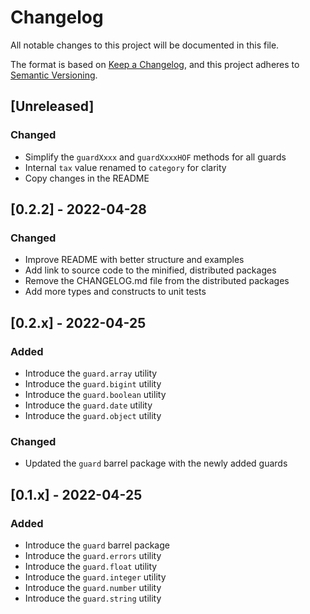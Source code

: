 # Changelog

All notable changes to this project will be documented in this file.

The format is based on [Keep a Changelog](https://keepachangelog.com/en/1.0.0/), and this project adheres to [Semantic Versioning](https://semver.org/spec/v2.0.0.html).

## [Unreleased]

### Changed

- Simplify the `guardXxxx` and `guardXxxxHOF` methods for all guards
- Internal `tax` value renamed to `category` for clarity
- Copy changes in the README

## [0.2.2] - 2022-04-28

### Changed

- Improve README with better structure and examples
- Add link to source code to the minified, distributed packages
- Remove the CHANGELOG.md file from the distributed packages
- Add more types and constructs to unit tests

## [0.2.x] - 2022-04-25

### Added

- Introduce the `guard.array` utility
- Introduce the `guard.bigint` utility
- Introduce the `guard.boolean` utility
- Introduce the `guard.date` utility
- Introduce the `guard.object` utility

### Changed

- Updated the `guard` barrel package with the newly added guards

## [0.1.x] - 2022-04-25

### Added

- Introduce the `guard` barrel package
- Introduce the `guard.errors` utility
- Introduce the `guard.float` utility
- Introduce the `guard.integer` utility
- Introduce the `guard.number` utility
- Introduce the `guard.string` utility
